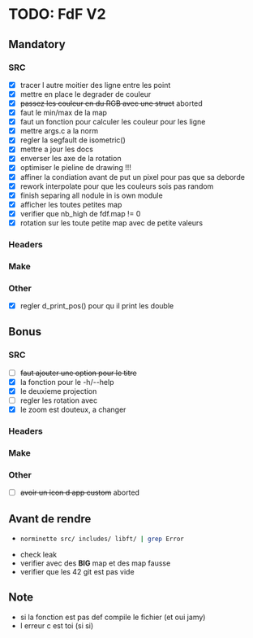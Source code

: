 # TODO: FdF V2

## Mandatory

### SRC
 - [X] tracer l autre moitier des ligne entre les point
 - [X] mettre en place le degrader de couleur
  - [X] ~~passez les couleur en du RGB avec une struct~~ aborted
  - [X] faut le min/max de la map
  - [X] faut un fonction pour calculer les couleur pour les ligne
 - [X] mettre args.c a la norm
 - [X] regler la segfault de isometric()
 - [X] mettre a jour les docs 
 - [X] enverser les axe de la rotation
 - [X] optimiser le pieline de drawing !!!
 - [X] affiner la condiation avant de put un pixel pour pas que sa deborde
 - [X] rework interpolate pour que les couleurs sois pas random
 - [X] finish separing all nodule in is own module
 - [X] afficher les toutes petites map
 - [X] verifier que nb_high de fdf.map != 0
 - [X] rotation sur les toute petite map avec de petite valeurs

### Headers

### Make

### Other
 - [X] regler d_print_pos() pour qu il print les double

## Bonus

### SRC
 - [ ] ~~faut ajouter une option pour le titre~~
 - [X] la fonction pour le -h/--help
 - [X] le deuxieme projection
  - [ ] regler les rotation avec
 - [X] le zoom est douteux, a changer

### Headers

### Make

### Other
 - [ ] ~~avoir un icon d app custom~~ aborted


## Avant de rendre
- ```bash
  norminette src/ includes/ libft/ | grep Error
  ```
 - check leak
 - verifier avec des **BIG** map et des map fausse
 - verifier que les 42 git est pas vide

## Note
 - si la fonction est pas def compile le fichier (et oui jamy)
 - l erreur c est toi (si si)